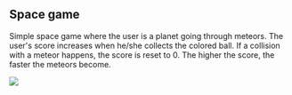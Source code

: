 
## Space game

Simple space game where the user is a planet going through meteors. The user's score increases when he/she collects the colored ball. If a collision with a meteor happens, the score is reset to 0. The higher the score, the faster the meteors become.

![](https://github.com/danielbairamian/Threejs-Animations/blob/master/GifsAndSS/Gifs/space.gif)
